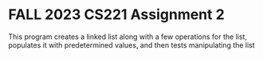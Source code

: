 # FALL 2023 CS221 Assignment 2
This program creates a linked list along with a few operations for the list, populates it with predetermined values, and then tests manipulating the list
